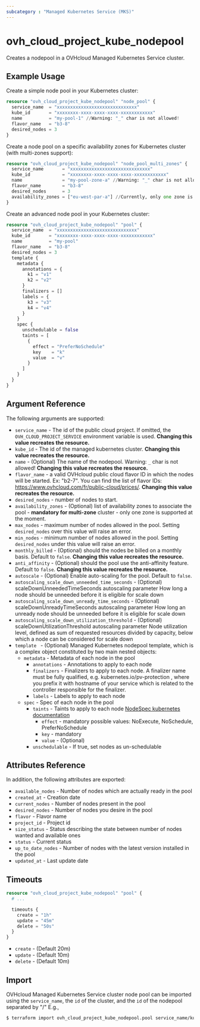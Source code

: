 ```yaml
---
subcategory : "Managed Kubernetes Service (MKS)"
---
```


# ovh_cloud_project_kube_nodepool

Creates a nodepool in a OVHcloud Managed Kubernetes Service cluster.

## Example Usage

Create a simple node pool in your Kubernetes cluster:

```terraform
resource "ovh_cloud_project_kube_nodepool" "node_pool" {
  service_name  = "xxxxxxxxxxxxxxxxxxxxxxxxxxxxxx"
  kube_id       = "xxxxxxxx-xxxx-xxxx-xxxx-xxxxxxxxxxxx"
  name          = "my-pool-1" //Warning: "_" char is not allowed!
  flavor_name   = "b3-8"
  desired_nodes = 3
}
```

Create a node pool on a specific availability zones for Kubernetes cluster (with multi-zones support):

```terraform
resource "ovh_cloud_project_kube_nodepool" "node_pool_multi_zones" {
  service_name       = "xxxxxxxxxxxxxxxxxxxxxxxxxxxxxx"
  kube_id            = "xxxxxxxx-xxxx-xxxx-xxxx-xxxxxxxxxxxx"
  name               = "my-pool-zone-a" //Warning: "_" char is not allowed!
  flavor_name        = "b3-8"
  desired_nodes      = 3
  availability_zones = ["eu-west-par-a"] //Currently, only one zone is supported
}
```

Create an advanced node pool in your Kubernetes cluster:

```terraform
resource "ovh_cloud_project_kube_nodepool" "pool" {
  service_name  = "xxxxxxxxxxxxxxxxxxxxxxxxxxxxxx"
  kube_id       = "xxxxxxxx-xxxx-xxxx-xxxx-xxxxxxxxxxxx"
  name          = "my-pool"
  flavor_name   = "b3-8"
  desired_nodes = 3
  template {
    metadata {
      annotations = {
        k1 = "v1"
        k2 = "v2"
      }
      finalizers = []
      labels = {
        k3 = "v3"
        k4 = "v4"
      }
    }
    spec {
      unschedulable = false
      taints = [
        {
          effect = "PreferNoSchedule"
          key    = "k"
          value  = "v"
        }
      ]
    }
  }
}
```

## Argument Reference

The following arguments are supported:

* `service_name` - The id of the public cloud project. If omitted, the `OVH_CLOUD_PROJECT_SERVICE` environment variable is used. **Changing this value recreates the resource.**
* `kube_id` - The id of the managed kubernetes cluster. **Changing this value recreates the resource.**
* `name` - (Optional) The name of the nodepool. Warning: `_` char is not allowed! **Changing this value recreates the resource.**
* `flavor_name` - a valid OVHcloud public cloud flavor ID in which the nodes will be started. Ex: "b2-7". You can find the list of flavor IDs: https://www.ovhcloud.com/fr/public-cloud/prices/. **Changing this value recreates the resource.**
* `desired_nodes` - number of nodes to start.
* `availability_zones` - (Optional) list of availability zones to associate the pool - **mandatory for multi-zone** cluster - only one zone is supported at the moment.
* `max_nodes` - maximum number of nodes allowed in the pool. Setting `desired_nodes` over this value will raise an error.
* `min_nodes` - minimum number of nodes allowed in the pool. Setting `desired_nodes` under this value will raise an error.
* `monthly_billed` - (Optional) should the nodes be billed on a monthly basis. Default to `false`. **Changing this value recreates the resource.**
* `anti_affinity` - (Optional) should the pool use the anti-affinity feature. Default to `false`. **Changing this value recreates the resource.**
* `autoscale` - (Optional) Enable auto-scaling for the pool. Default to `false`.
* `autoscaling_scale_down_unneeded_time_seconds` - (Optional) scaleDownUnneededTimeSeconds autoscaling parameter How long a node should be unneeded before it is eligible for scale down
* `autoscaling_scale_down_unready_time_seconds` - (Optional) scaleDownUnreadyTimeSeconds autoscaling parameter How long an unready node should be unneeded before it is eligible for scale down
* `autoscaling_scale_down_utilization_threshold` - (Optional) scaleDownUtilizationThreshold autoscaling parameter Node utilization level, defined as sum of requested resources divided by capacity, below which a node can be considered for scale down
* `template ` - (Optional) Managed Kubernetes nodepool template, which is a complex object constituted by two main nested objects:
  * `metadata` - Metadata of each node in the pool
    * `annotations` - Annotations to apply to each node
    * `finalizers` - Finalizers to apply to each node. A finalizer name must be fully qualified, e.g. kubernetes.io/pv-protection , where you prefix it with hostname of your service which is related to the controller responsible for the finalizer.
    * `labels` - Labels to apply to each node
  * `spec` - Spec of each node in the pool
    * `taints` - Taints to apply to each node [NodeSpec kubernetes documentation](https://kubernetes.io/docs/reference/kubernetes-api/cluster-resources/node-v1/#NodeSpec)
      * `effect` - mandatory possible values: NoExecute, NoSchedule, PreferNoSchedule
      * `key` - mandatory
      * `value` - (Optional)
    * `unschedulable` - If true, set nodes as un-schedulable

## Attributes Reference

In addition, the following attributes are exported:

* `available_nodes` - Number of nodes which are actually ready in the pool
* `created_at` - Creation date
* `current_nodes` - Number of nodes present in the pool
* `desired_nodes` - Number of nodes you desire in the pool
* `flavor` - Flavor name
* `project_id` - Project id
* `size_status` - Status describing the state between number of nodes wanted and available ones
* `status` - Current status
* `up_to_date_nodes` - Number of nodes with the latest version installed in the pool
* `updated_at` - Last update date

## Timeouts

```terraform
resource "ovh_cloud_project_kube_nodepool" "pool" {
  # ...

  timeouts {
    create = "1h"
    update = "45m"
    delete = "50s"
  }
}
```

* `create` - (Default 20m)
* `update` - (Default 10m)
* `delete` - (Default 10m)

## Import

OVHcloud Managed Kubernetes Service cluster node pool can be imported using the `service_name`, the `id` of the cluster, and the `id` of the nodepool separated by "/" E.g.,

```bash
$ terraform import ovh_cloud_project_kube_nodepool.pool service_name/kube_id/poolid
```
